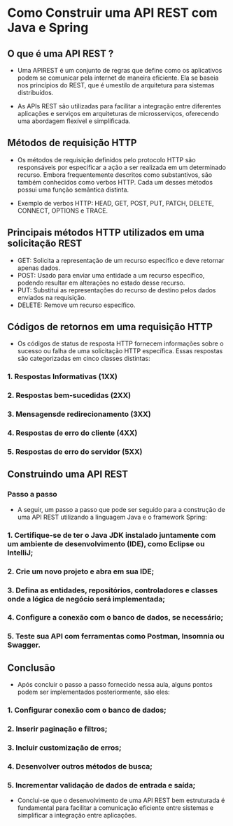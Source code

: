 # Como Construir uma API REST com Java e Spring

## O que é uma API REST ?

- Uma APIREST é um conjunto de regras que define como os aplicativos podem se comunicar pela internet de maneira eficiente. Ela se baseia nos princípios do REST, que é umestilo de arquitetura para sistemas distribuídos.

- As APIs REST são utilizadas para facilitar a integração entre diferentes aplicações e serviços em arquiteturas de microsserviços, oferecendo uma abordagem flexível e simplificada.

## Métodos de requisição HTTP

- Os métodos de requisição definidos pelo protocolo HTTP são responsáveis por especificar a ação a ser realizada em um determinado recurso. Embora frequentemente descritos como substantivos, são também conhecidos como verbos HTTP. Cada um desses métodos possui uma função semântica distinta.

- Exemplo de verbos HTTP: HEAD, GET, POST, PUT, PATCH, DELETE, CONNECT, OPTIONS e TRACE.

## Principais métodos HTTP utilizados em uma solicitação REST

- GET:  Solicita a representação de um recurso específico e deve retornar apenas dados.
- POST: Usado para enviar uma entidade a um recurso específico, podendo resultar em alterações no estado desse recurso.
- PUT:  Substitui as representações do recurso de destino pelos dados enviados na requisição.
- DELETE: Remove um recurso específico.

## Códigos de retornos em uma requisição HTTP

- Os códigos de status de resposta HTTP fornecem informações sobre o sucesso ou  falha de uma solicitação HTTP específica. Essas respostas são categorizadas em cinco classes distintas:

### 1. Respostas Informativas (1XX)
### 2. Respostas bem-sucedidas (2XX)
### 3. Mensagensde redirecionamento (3XX)
### 4. Respostas de erro do cliente (4XX)
### 5. Respostas de erro do servidor (5XX)

## Construindo uma API REST

### Passo a passo

- A seguir, um passo a passo que pode ser seguido para a construção de uma API REST utilizando a linguagem Java e o framework Spring:

### 1. Certifique-se de ter o Java JDK instalado juntamente com um ambiente de desenvolvimento (IDE), como Eclipse ou IntelliJ;
### 2. Crie um novo projeto e abra em sua IDE;
### 3. Defina as entidades, repositórios, controladores e classes onde a lógica de negócio será implementada;
### 4. Configure a conexão com o banco de dados, se necessário;
### 5. Teste sua API com ferramentas como Postman, Insomnia ou Swagger.

## Conclusão

- Após concluir o passo a passo fornecido nessa aula, alguns pontos podem ser implementados posteriormente, são eles:

### 1. Configurar conexão com o banco de dados;
### 2. Inserir paginação e filtros;
### 3. Incluir customização de erros;
### 4. Desenvolver outros métodos de busca;
### 5. Incrementar validação de dados de entrada e saída;

- Conclui-se que o desenvolvimento de uma API REST bem estruturada é fundamental para facilitar a comunicação eficiente entre sistemas e simplificar a integração entre aplicações.

